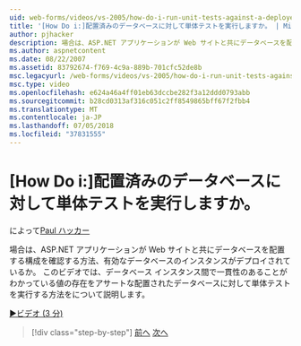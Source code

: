 ```yaml
---
uid: web-forms/videos/vs-2005/how-do-i-run-unit-tests-against-a-deployed-database
title: '[How Do i:]配置済みのデータベースに対して単体テストを実行しますか。 | Microsoft Docs'
author: pjhacker
description: 場合は、ASP.NET アプリケーションが Web サイトと共にデータベースを配置する構成を確認する方法、有効なデータベースのインスタンスがデプロイされているか?.
ms.author: aspnetcontent
ms.date: 08/22/2007
ms.assetid: 83792674-f769-4c9a-889b-701cfc52de8b
msc.legacyurl: /web-forms/videos/vs-2005/how-do-i-run-unit-tests-against-a-deployed-database
msc.type: video
ms.openlocfilehash: e624a46a4ff01eb63dccbe282f3a12ddd0793abb
ms.sourcegitcommit: b28cd0313af316c051c2ff8549865bff67f2fbb4
ms.translationtype: MT
ms.contentlocale: ja-JP
ms.lasthandoff: 07/05/2018
ms.locfileid: "37831555"
---
```

<a name="how-do-i-run-unit-tests-against-a-deployed-database"></a>[How Do i:]配置済みのデータベースに対して単体テストを実行しますか。
====================
によって[Paul ハッカー](https://github.com/pjhacker)

場合は、ASP.NET アプリケーションが Web サイトと共にデータベースを配置する構成を確認する方法、有効なデータベースのインスタンスがデプロイされているか。 このビデオでは、データベース インスタンス間で一貫性のあることがわかっている値の存在をアサートな配置されたデータベースに対して単体テストを実行する方法をについて説明します。

[&#9654;ビデオ (3 分)](https://channel9.msdn.com/Blogs/ASP-NET-Site-Videos/how-do-i-run-unit-tests-against-a-deployed-database)

> [!div class="step-by-step"]
> [前へ](how-do-i-deploy-a-web-application-during-a-team-build.md)
> [次へ](how-do-i-enable-code-coverage-and-profiling-in-production-applications.md)
